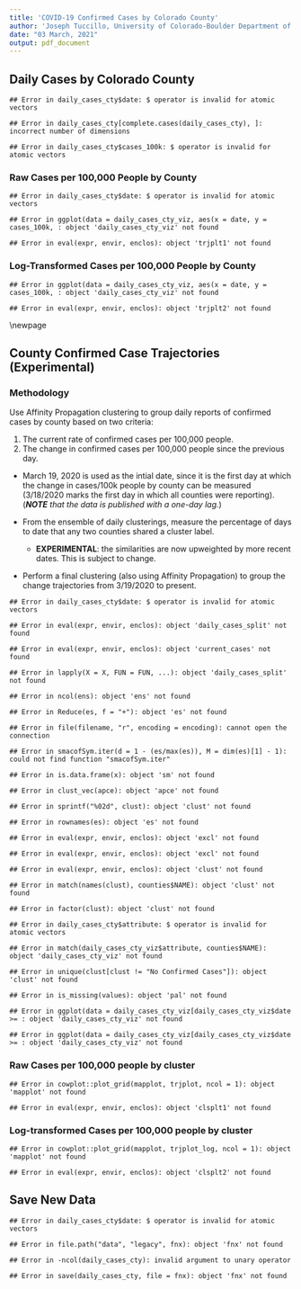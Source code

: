 ```yaml
---
title: 'COVID-19 Confirmed Cases by Colorado County'
author: 'Joseph Tuccillo, University of Colorado-Boulder Department of Geography'
date: "03 March, 2021"
output: pdf_document
---
```




## Daily Cases by Colorado County






```
## Error in daily_cases_cty$date: $ operator is invalid for atomic vectors
```


```
## Error in daily_cases_cty[complete.cases(daily_cases_cty), ]: incorrect number of dimensions
```






```
## Error in daily_cases_cty$cases_100k: $ operator is invalid for atomic vectors
```


### Raw Cases per 100,000 People by County


```
## Error in daily_cases_cty$date: $ operator is invalid for atomic vectors
```



```
## Error in ggplot(data = daily_cases_cty_viz, aes(x = date, y = cases_100k, : object 'daily_cases_cty_viz' not found
```

```
## Error in eval(expr, envir, enclos): object 'trjplt1' not found
```

### Log-Transformed Cases per 100,000 People by County


```
## Error in ggplot(data = daily_cases_cty_viz, aes(x = date, y = cases_100k, : object 'daily_cases_cty_viz' not found
```

```
## Error in eval(expr, envir, enclos): object 'trjplt2' not found
```




\newpage
## County Confirmed Case Trajectories (Experimental)


### Methodology

Use Affinity Propagation clustering to group daily reports of confirmed cases by county based on two criteria:

1. The current rate of confirmed cases per 100,000 people.
2. The change in confirmed cases per 100,000 people since the previous day.

- March 19, 2020 is used as the intial date, since it is the first day at which the change in cases/100k people by county can be measured (3/18/2020 marks the first day in which all counties were reporting). (_**NOTE** that the data is published with a one-day lag._)

- From the ensemble of daily clusterings, measure the percentage of days to date that any two counties shared a cluster label.
    - **EXPERIMENTAL**: the similarities are now upweighted by more recent dates. This is subject to change.

- Perform a final clustering (also using Affinity Propagation) to group the change trajectories from 3/19/2020 to present.


```
## Error in daily_cases_cty$date: $ operator is invalid for atomic vectors
```


```
## Error in eval(expr, envir, enclos): object 'daily_cases_split' not found
```

```
## Error in eval(expr, envir, enclos): object 'current_cases' not found
```


```
## Error in lapply(X = X, FUN = FUN, ...): object 'daily_cases_split' not found
```




```
## Error in ncol(ens): object 'ens' not found
```

```
## Error in Reduce(es, f = "+"): object 'es' not found
```


```
## Error in file(filename, "r", encoding = encoding): cannot open the connection
```

```
## Error in smacofSym.iter(d = 1 - (es/max(es)), M = dim(es)[1] - 1): could not find function "smacofSym.iter"
```



```
## Error in is.data.frame(x): object 'sm' not found
```


```
## Error in clust_vec(apce): object 'apce' not found
```

```
## Error in sprintf("%02d", clust): object 'clust' not found
```

```
## Error in rownames(es): object 'es' not found
```

```
## Error in eval(expr, envir, enclos): object 'excl' not found
```

```
## Error in eval(expr, envir, enclos): object 'excl' not found
```

```
## Error in eval(expr, envir, enclos): object 'clust' not found
```


```
## Error in match(names(clust), counties$NAME): object 'clust' not found
```


```
## Error in factor(clust): object 'clust' not found
```


```
## Error in daily_cases_cty$attribute: $ operator is invalid for atomic vectors
```

```
## Error in match(daily_cases_cty_viz$attribute, counties$NAME): object 'daily_cases_cty_viz' not found
```




```
## Error in unique(clust[clust != "No Confirmed Cases"]): object 'clust' not found
```



```
## Error in is_missing(values): object 'pal' not found
```


```
## Error in ggplot(data = daily_cases_cty_viz[daily_cases_cty_viz$date >= : object 'daily_cases_cty_viz' not found
```


```
## Error in ggplot(data = daily_cases_cty_viz[daily_cases_cty_viz$date >= : object 'daily_cases_cty_viz' not found
```

### Raw Cases per 100,000 people by cluster


```
## Error in cowplot::plot_grid(mapplot, trjplot, ncol = 1): object 'mapplot' not found
```

```
## Error in eval(expr, envir, enclos): object 'clsplt1' not found
```

### Log-transformed Cases per 100,000 people by cluster


```
## Error in cowplot::plot_grid(mapplot, trjplot_log, ncol = 1): object 'mapplot' not found
```

```
## Error in eval(expr, envir, enclos): object 'clsplt2' not found
```

## Save New Data


```
## Error in daily_cases_cty$date: $ operator is invalid for atomic vectors
```

```
## Error in file.path("data", "legacy", fnx): object 'fnx' not found
```

```
## Error in -ncol(daily_cases_cty): invalid argument to unary operator
```

```
## Error in save(daily_cases_cty, file = fnx): object 'fnx' not found
```

